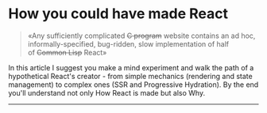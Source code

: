 # How you could have made React

> «Any sufficiently complicated ~~С program~~ website contains an ad hoc, informally-specified, bug-ridden, slow implementation of half of ~~Common Lisp~~ React»

In this article I suggest you make a mind experiment and walk the path of a hypothetical React's creator - from simple mechanics (rendering and state management) to complex ones (SSR and Progressive Hydration). By the end you'll understand not only How React is made but also Why.

---
